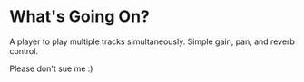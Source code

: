 # What's Going On?

A player to play multiple tracks simultaneously. Simple gain, pan, and reverb control.

Please don't sue me :)